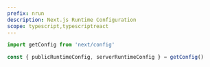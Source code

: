 ```yaml
---
prefix: nrun
description: Next.js Runtime Configuration
scope: typescript,typescriptreact
---
```


```typescript
import getConfig from 'next/config'

const { publicRuntimeConfig, serverRuntimeConfig } = getConfig()
```
